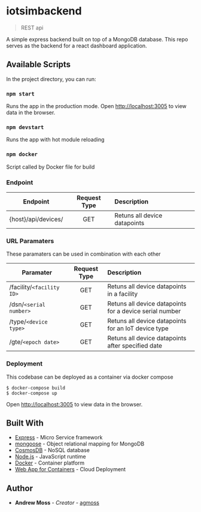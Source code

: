# iotsimbackend

> REST api 

A simple express backend built on top of a MongoDB database. This repo serves as the backend for a react dashboard application.


## Available Scripts

In the project directory, you can run:

### `npm start`

Runs the app in the production mode.
Open [http://localhost:3005](http://localhost:3005) to view data in the browser.

### `npm devstart`
Runs the app with hot module reloading

### `npm docker` 
Script called by Docker file for build

### Endpoint

| Endpoint | Request Type | Description  |
| ------------- |:-------------:| :-----|
| {host}/api/devices/| GET | Retuns all device datapoints |

### URL Paramaters

These paramaters can be used in combination with each other

| Paramater | Request Type | Description  |
| ------------- |:-------------:| :-----|
| /facility/`<facility ID>` | GET | Retuns all device datapoints in a facility |
| /dsn/`<serial number>` | GET | Retuns all device datapoints for a device serial number |
| /type/`<device type>` | GET | Retuns all device datapoints for an IoT device type |
| /gte/`<epoch date>` | GET | Retuns all device datapoints after specified date |


### Deployment

This codebase can be deployed as a container via docker compose

```
$ docker-compose build
$ docker-compose up
```

Open [http://localhost:3005](http://localhost:3005) to view data in the browser.

## Built With

* [Express](https://expressjs.com/) - Micro Service framework 
* [mongoose](https://mongoosejs.com/) - Object relational mapping for MongoDB
* [CosmosDB](https://azure.microsoft.com/en-ca/services/cosmos-db/) - NoSQL database
* [Node.js](https://nodejs.org/en/) - JavaScript runtime
* [Docker](https://www.docker.com/) - Container platform
* [Web App for Containers](https://azure.microsoft.com/en-ca/services/app-service/containers/) - Cloud Deployment


## Author

* **Andrew Moss** - *Creator* - [agmoss](https://github.com/agmoss)
